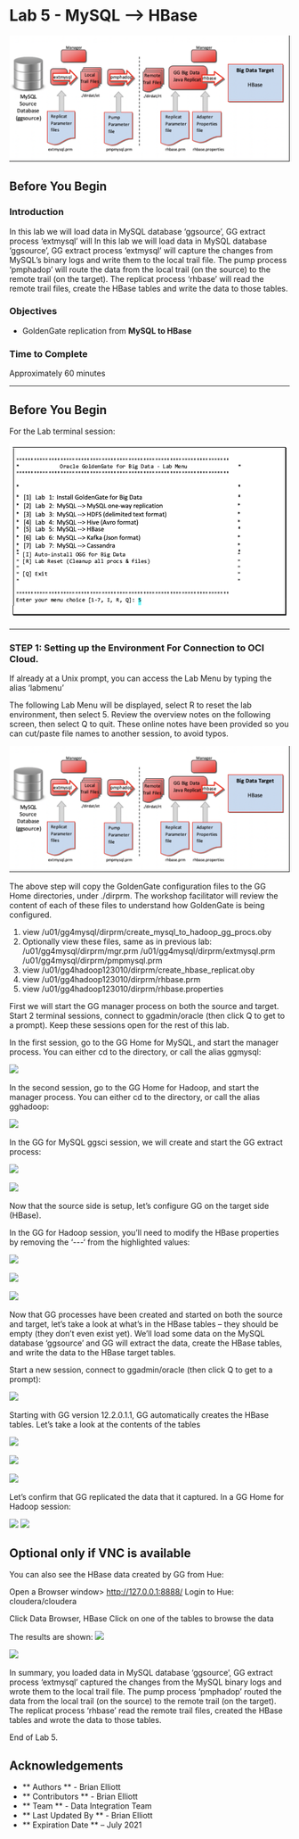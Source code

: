 # Lab 5 -   MySQL --> HBase
![](images/500/image501_1.png)

## Before You Begin

### Introduction
In this lab we will load data in MySQL database ‘ggsource’, GG extract process ‘extmysql’ will In this lab we will load data in MySQL database ‘ggsource’, GG extract process ‘extmysql’ will capture the changes from MySQL’s binary logs and write them to the local trail file. The pump process ‘pmphadop’ will route the data from the local trail (on the source) to the remote trail (on the target). The replicat
process ‘rhbase’ will read the remote trail files, create the HBase tables and write the data to those tables.



### Objectives
- GoldenGate replication from **MySQL to HBase**

### Time to Complete
Approximately 60 minutes


------

## Before You Begin
For the Lab terminal session:

![](images/500/Lab5Menu.png)

-------

### STEP 1: Setting up the Environment For Connection to OCI Cloud.
    
If already at a Unix prompt, you can access the Lab Menu by typing the alias ‘labmenu’

The following Lab Menu will be displayed, select R to reset the lab environment, then select 5.
Review the overview notes on the following screen, then select Q to quit. These online notes have been provided so you can cut/paste file names to another session, to avoid typos.

![](images/500/image501_1.png)

The above step will copy the GoldenGate configuration files to the GG Home directories, under ./dirprm. The workshop facilitator will review the content of each of these files to understand how GoldenGate is being configured.

1)	view /u01/gg4mysql/dirprm/create_mysql_to_hadoop_gg_procs.oby
2)	Optionally view these files, same as in previous lab:
/u01/gg4mysql/dirprm/mgr.prm
/u01/gg4mysql/dirprm/extmysql.prm
/u01/gg4mysql/dirprm/pmpmysql.prm
3)	view /u01/gg4hadoop123010/dirprm/create_hbase_replicat.oby
4)	view /u01/gg4hadoop123010/dirprm/rhbase.prm
5)	view /u01/gg4hadoop123010/dirprm/rhbase.properties

First we will start the GG manager process on both the source and target. Start 2 terminal sessions, connect to ggadmin/oracle (then click Q to get to a prompt). Keep these sessions open for the rest of this lab.


In the first session, go to the GG Home for MySQL, and start the manager process. You can either cd to the directory, or call the alias ggmysql:

![](images/500/image5xx_1.png)

In the second session, go to the GG Home for Hadoop, and start the manager process. You can either cd to the directory, or call the alias gghadoop:

![](images/500/image5xx_1.png)

In the GG for MySQL ggsci session, we will create and start the GG extract process:

![](images/500/image5xx_1.png)

![](images/500/image5xx_1.png)

Now that the source side is setup, let’s configure GG on the target side (HBase).

In the GG for Hadoop session, you’ll need to modify the HBase properties by removing the ‘---‘ from the highlighted values:


![](images/500/image5xx_1.png)

![](images/500/image5xx_1.png)

![](images/500/image5xx_1.png)

Now that GG processes have been created and started on both the source and target, let’s take a look at what’s in the HBase tables – they should be empty (they don’t even exist yet). We’ll load some data on the MySQL database ‘ggsource’ and GG will extract the data, create the HBase tables, and write the data to the HBase target tables.

Start a new session, connect to ggadmin/oracle (then click Q to get to a prompt):

![](images/500/image5xx_1.png)

Starting with GG version 12.2.0.1.1, GG automatically creates the HBase tables. Let’s take a look at the contents of the tables

![](images/500/image5xx_1.png)

![](images/500/image5xx_1.png)

![](images/500/image5xx_1.png)

Let’s confirm that GG replicated the data that it captured. In a GG Home for Hadoop session:

![](images/500/image5xx_1.png)
![](images/500/image5xx_1.png)


## Optional only if VNC is available

You can also see the HBase data created by GG from Hue:

Open a Browser window> http://127.0.0.1:8888/ Login to Hue: cloudera/cloudera


Click Data Browser, HBase
Click on one of the tables to browse the data

The results are shown:
![](images/500/image5xx_1.png)

![](images/500/image5xx_1.png)

In summary, you loaded data in MySQL database ‘ggsource’, GG extract process ‘extmysql’ captured the changes from the MySQL binary logs and wrote them to the local trail file. The pump process
‘pmphadop’ routed the data from the local trail (on the source) to the remote trail (on the target). The replicat process ‘rhbase’ read the remote trail files, created the HBase tables and wrote the data to those tables.

End of Lab 5.

## Acknowledgements

 - ** Authors ** - Brian Elliott
 - ** Contributors ** - Brian Elliott
 - ** Team ** - Data Integration Team
 - ** Last Updated By ** - Brian Elliott
 - ** Expiration Date ** – July 2021